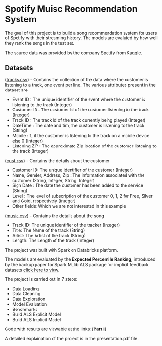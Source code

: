 # Spotify Muisc Recommendation System

The goal of this project is to build a song recommendation system for users of Spotify with their streaming history. The models are evaluted by how well they rank the songs in the test set.

The source data was provided by the company Spotify from Kaggle. 

## Datasets
([tracks.csv](tracks.csv)) - Contains the collection of the data where the customer is listening to a track, one event per line. The various attributes present in the dataset are
* Event ID : The unique identifier of the event where the customer is listening to the track (Integer)
* Customer ID : The customer Id of the customer listening to the track (Integer)
* Track ID : The track Id of the track currently being played (Integer)
* DateTime : The date and tim, the customer is listening to the track (String)
* Mobile : 1, if the customer is listening to the track on a mobile device else 0 (Integer)
* Listening ZIP : The approximate Zip location of the customer listening to the track (Integer)

([cust.csv](cust.csv)) - Contains the details about the customer
* Customer ID: The unique identifier of the customer (Integer)
* Name, Gender, Address, Zip : The information associated with the customer (String, Integer, String, Integer)
* Sign Date : The date the customer has been added to the service (String)
* Level : The level of subscription of the customer 0, 1, 2 for Free, Silver and Gold, respectively (Integer)
* Other fields: Which we are not interested in this example

([music.csv](music.csv)) - Contains the details about the song
* Track ID: The unique identifier of the tracker (Integer)
* Title: The Name of the track (String)
* Artist: The Artist of the track (String)
* Length: The Length of the track (Integer)




The project was built with Spark on Databricks platform.

The models are evaluated by the __Expected Percentile Ranking__, introduced by the backup paper for Spark MLlib ALS package for implicit feedback datasets [click here to view](http://ieeexplore.ieee.org/document/4781121/).

The project is carried out in 7 steps:
* Data Loading 
* Data Cleaning	
* Data Exploration		
* Model Evaluation
* Benchmarks		
* Build ALS Explicit Model	
* Build ALS Implicit Model	

Code with results are viewable at the links: [[__Part I__]](https://databricks-prod-cloudfront.cloud.databricks.com/public/4027ec902e239c93eaaa8714f173bcfc/6373109224204649/3283764495853970/2920490540025139/latest.html)  

A detailed explaination of the project is in the presentation.pdf file.
